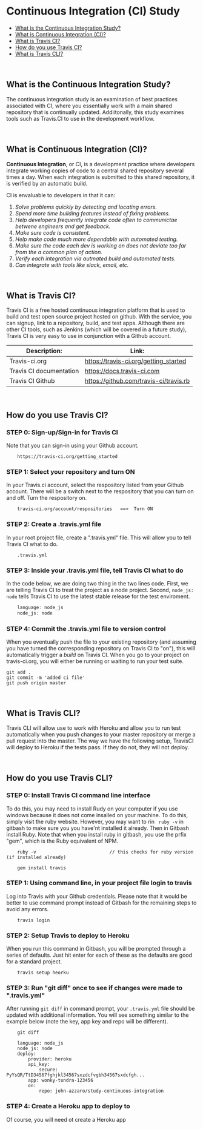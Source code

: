 # Continuous Integration (CI) Study
* [What is the Continuous Integration Study?](#What-is-the-Continuous-Integration-Study)
* [What is Continuous Integration (CI)?](#What-is-Continuous-Integration-(CI))
* [What is Travis CI?](#What-is-Travis-CI)
* [How do you use Travis CI?](#How-do-you-use-Travis-CI)
* [What is Travis CLI?](#What-is-Travis-CLI)

<br>

## What is the Continuous Integration Study?
The continuous integration study is an examination of best practices associated with CI, where you essentially work with a main shared repository that is continually updated.  Addiitonally, this study examines tools such as Travis.CI to use 
in the development workflow.

<br>

## What is Continuous Integration (CI)?
**Continuous Integration**, or CI, is a development practice where developers integrate working copies of code to a central shared repository several times a day.  When each integration is submitted to this shared repository, it is verified by an automatic build.

CI is envaluable to developers in that it can:
1. *Solve problems quickly by detecting and locating errors.*
2. *Spend more time building features instead of fixing problems.* 
3. *Help developers frequently integrate code often to communictae betwene engineers and get feedback.* 
4. *Make sure code is consistent.*
5. *Help make code much more dependable with automated testing.* 
6. *Make sure the code each dev is working on does not deviate too far from the a common plan of action.*
7. *Verify each integration via autmated build and automated tests.*
8. *Can integrate with tools like slack, email, etc.*
 
<br>

## What is Travis CI?
Travis CI is a free hosted continuous integration platform that is used to build and test open source project hosted on github.  With the service, you can signup, 
link to a repository, build, and test apps.  Although there are other CI tools, such as Jenkins (which will be covered in a future study), Travis CI is very easy to use 
in conjunction with a Github account.

| **Description:**                            | **Link:**                             |
| ---------------------------------------- | ----------------------------------------------|
|  Travis-ci.org               |  https://travis-ci.org/getting_started             |
|  Travis CI documentation               |  https://docs.travis-ci.com             |
|  Travis CI Github              |  https://github.com/travis-ci/travis.rb            |


<br>

## How do you use Travis CI?

### STEP 0: Sign-up/Sign-in for Travis CI
Note that you can sign-in using your Github account.
```
    https://travis-ci.org/getting_started
```

### STEP 1: Select your repository and turn ON
In your Travis.ci account, select the respository listed from your Github account.  There will be a switch next to the respository that you can turn on and off.
Turn the respository on.
```
    travis-ci.org/account/respositories   ==>  Turn ON
```

### STEP 2: Create a .travis.yml file
In your root project file, create a ".travis.yml" file.  This will allow you to tell Travis CI what to do.  
``` 
    .travis.yml 
```

### STEP 3: Inside your .travis.yml file, tell Travis CI what to do
In the code below, we are doing two thing in the two lines code.  First, we are telling Travis CI to treat the project as a node project.  Second, ``` node_js: node ``` tells Travis CI to use the latest stable release for the test enviroment.
```JavaScript
    language: node_js
    node_js: node
```

### STEP 4: Commit the .travis.yml file to version control
When you eventually push the file to your existing repository (and assuming you have turned the corresponding repository on Travis CI to "on"), this will automatically trigger a *build* on Travis CI.  When you go to your project on travis-ci.org, you will either be running or waiting to run your test suite.
```
git add .
git commit -m 'added ci file'
git push origin master
```

<br>

## What is Travis CLI?
Travis CLI will allow use to work with Heroku and allow you to run test automatically when you push changes to your master repository or merge a pull request into the master.  The
way we have the following setup, TravisCI will deploy to Heroku if the tests pass.  If they do not, they will not deploy.

<br>

## How do you use Travis CLI?

### STEP 0: Install Travis CI command line interface
To do this, you may need to install Rudy on your computer if you use windows because it does not come insalled on your machine.  To do this, simply visit the ruby website.  However, you may want to rin ``` ruby -v``` in gitbash to make sure you you have'nt installed it already. Then in Gitbash install Ruby.  Note that when you install ruby in gitbash, you use the prfix "gem", which is the Ruby equivalent of NPM.
```
    ruby -v                           // this checks for ruby version (if installed already)
```
```
    gem install travis
```

### STEP 1: Using command line, in your project file login to travis
Log into Travis with your Github credentials.  Please note that it would be better to use command prompt instead of Gitbash for the remaining steps to avoid any errors.
```
    travis login
```

### STEP 2: Setup Travis to deploy to Heroku
When you run this command in Gitbash, you will be prompted through a series of defaults.  Just hit enter for each of these as the defaults are good for a standard project.
```
    travis setup heorku
```

### STEP 3: Run "git diff" once to see if changes were made to ".travis.yml"
After running ``` git diff ``` in command prompt, your ``` .travis.yml ``` file should be updated with additional information.  You will see something similar to the example below (note the key, app key and repo will be different).
```
    git diff
```
```
    language: node_js
    node_js: node
    deploy:
        provider: heroku
        api_key:
            secure: PyYsQR/TtD34567fghjkl34567sxzdcfvgbh34567sxdcfgh...
        app: wonky-tundra-123456
        on:
            repo: john-azzaro/study-continuous-integration
```

### STEP 4: Create a Heroku app to deploy to
Of course, you will need ot create a Heroku app




